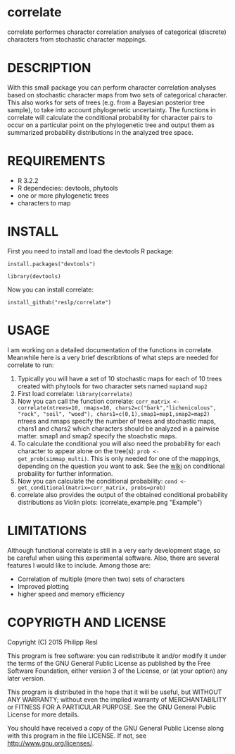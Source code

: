 correlate
=========

correlate performes character correlation analyses of categorical (discrete) characters from stochastic character mappings.


DESCRIPTION
===========

With this small package you can perform character correlation analyses based on stochastic character maps from two sets of categorical character. This also works for sets of trees (e.g. from a Bayesian posterior tree sample), to take into account phylogenetic uncertainty. The functions in correlate will calculate the conditional probability for character pairs to occur on a particular point on the phylogenetic tree and output them as summarized probability distributions in the analyzed tree space.


REQUIREMENTS
============

- R 3.2.2
- R dependecies: devtools, phytools
- one or more phylogenetic trees
- characters to map


INSTALL
========

First you need to install and load the devtools R package:

`install.packages("devtools") `

`library(devtools) `


Now you can install correlate:

`install_github("reslp/correlate")`



USAGE
=====
I am working on a detailed documentation of the functions in correlate. Meanwhile here is a very brief describtions of what steps are needed for correlate to run:

1. Typically you will have a set of 10 stochastic maps for each of 10 trees created with phytools for two character sets named `map1`and `map2` 
2. First load correlate: `library(correlate)`
3. Now you can call the function correlate:
`corr_matrix <- correlate(ntrees=10, nmaps=10, chars2=c("bark","lichenicolous", "rock", "soil", "wood"), chars1=c(0,1),smap1=map1,smap2=map2)` 
ntrees and nmaps specify the number of trees and stochastic maps, chars1 and chars2 which characters should be analyzed in a pairwise matter. smap1 and smap2 specify the stoachstic maps.
4. To calculate the conditional you will also need the probability for each character to appear alone on the tree(s): `prob <- get_prob(simmap_multi)`. This is only needed for one of the mappings, depending on the question you want to ask. See the [wiki](https://en.wikipedia.org/wiki/Conditional_probability) on conditional probaility for further information.
5. Now you can calculate the conditional probability: `cond <- get_conditional(matrix=corr_matrix, probs=prob)`
6. correlate also provides the output of the obtained conditional probability distributions as Violin plots:
(correlate_example.png "Example")


LIMITATIONS
===========
Although functional correlate is still in a very early development stage, so be careful when using this experimental software. Also, there are several features I would like to include. Among those are:

- Correlation of multiple (more then two) sets of characters
- Improved plotting
- higher speed and memory efficiency






COPYRIGTH AND LICENSE
=====================

Copyright (C) 2015 Philipp Resl

This program is free software: you can redistribute it and/or modify it under the terms of the GNU General Public License as published by the Free Software Foundation, either version 3 of the License, or (at your option) any later version.

This program is distributed in the hope that it will be useful, but WITHOUT ANY WARRANTY; without even the implied warranty of MERCHANTABILITY or FITNESS FOR A PARTICULAR PURPOSE. See the GNU General Public License for more details.

You should have received a copy of the GNU General Public License along with this program in the file LICENSE. If not, see http://www.gnu.org/licenses/.
